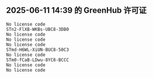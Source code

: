## 2025-06-11 14:39 的 GreenHub 许可证
```
No license code
STn2-FlXB-WKBs-UBC8-3DB0
No license code
No license code
No license code
STmd-H6WL-XiUN-BUC8-50C3
No license code
STm0-fCaB-LDwu-8YC8-BCCC
No license code
No license code
```
